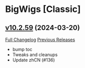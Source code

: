 # BigWigs [Classic]

## [v10.2.59](https://github.com/BigWigsMods/BigWigs_Classic/tree/v10.2.59) (2024-03-20)
[Full Changelog](https://github.com/BigWigsMods/BigWigs_Classic/compare/v10.2.58...v10.2.59) [Previous Releases](https://github.com/BigWigsMods/BigWigs_Classic/releases)

- bump toc  
- Tweaks and cleanups  
- Update zhCN (#136)  

